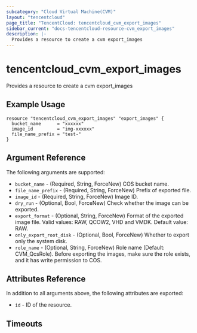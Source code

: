 ```yaml
---
subcategory: "Cloud Virtual Machine(CVM)"
layout: "tencentcloud"
page_title: "TencentCloud: tencentcloud_cvm_export_images"
sidebar_current: "docs-tencentcloud-resource-cvm_export_images"
description: |-
  Provides a resource to create a cvm export_images
---
```


# tencentcloud_cvm_export_images

Provides a resource to create a cvm export_images

## Example Usage

```hcl
resource "tencentcloud_cvm_export_images" "export_images" {
  bucket_name      = "xxxxxx"
  image_id         = "img-xxxxxx"
  file_name_prefix = "test-"
}
```

## Argument Reference

The following arguments are supported:

* `bucket_name` - (Required, String, ForceNew) COS bucket name.
* `file_name_prefix` - (Required, String, ForceNew) Prefix of exported file.
* `image_id` - (Required, String, ForceNew) Image ID.
* `dry_run` - (Optional, Bool, ForceNew) Check whether the image can be exported.
* `export_format` - (Optional, String, ForceNew) Format of the exported image file. Valid values: RAW, QCOW2, VHD and VMDK. Default value: RAW.
* `only_export_root_disk` - (Optional, Bool, ForceNew) Whether to export only the system disk.
* `role_name` - (Optional, String, ForceNew) Role name (Default: CVM_QcsRole). Before exporting the images, make sure the role exists, and it has write permission to COS.

## Attributes Reference

In addition to all arguments above, the following attributes are exported:

* `id` - ID of the resource.



## Timeouts

<no value>


